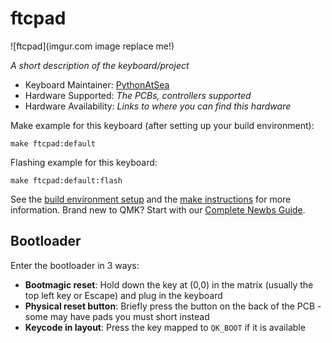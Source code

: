 # ftcpad

![ftcpad](imgur.com image replace me!)

*A short description of the keyboard/project*

* Keyboard Maintainer: [PythonAtSea](https://github.com/PythonAtSea)
* Hardware Supported: *The PCBs, controllers supported*
* Hardware Availability: *Links to where you can find this hardware*

Make example for this keyboard (after setting up your build environment):

    make ftcpad:default

Flashing example for this keyboard:

    make ftcpad:default:flash

See the [build environment setup](https://docs.qmk.fm/#/getting_started_build_tools) and the [make instructions](https://docs.qmk.fm/#/getting_started_make_guide) for more information. Brand new to QMK? Start with our [Complete Newbs Guide](https://docs.qmk.fm/#/newbs).

## Bootloader

Enter the bootloader in 3 ways:

* **Bootmagic reset**: Hold down the key at (0,0) in the matrix (usually the top left key or Escape) and plug in the keyboard
* **Physical reset button**: Briefly press the button on the back of the PCB - some may have pads you must short instead
* **Keycode in layout**: Press the key mapped to `QK_BOOT` if it is available
